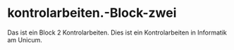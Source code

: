 # kontrolarbeiten.-Block-zwei
Das ist ein Block 2 Kontrolarbeiten. Dies ist ein Kontrolarbeiten in Informatik am Unicum.
